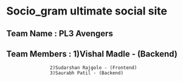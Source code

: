 #   Socio_gram ultimate social site
##   Team Name : PL3 Avengers
##   Team Members : 1)Vishal Madle - (Backend)
                    2)Sudarshan Rajgole - (Frontend)
                    3)Saurabh Patil - (Backend)
                    
                    
 



